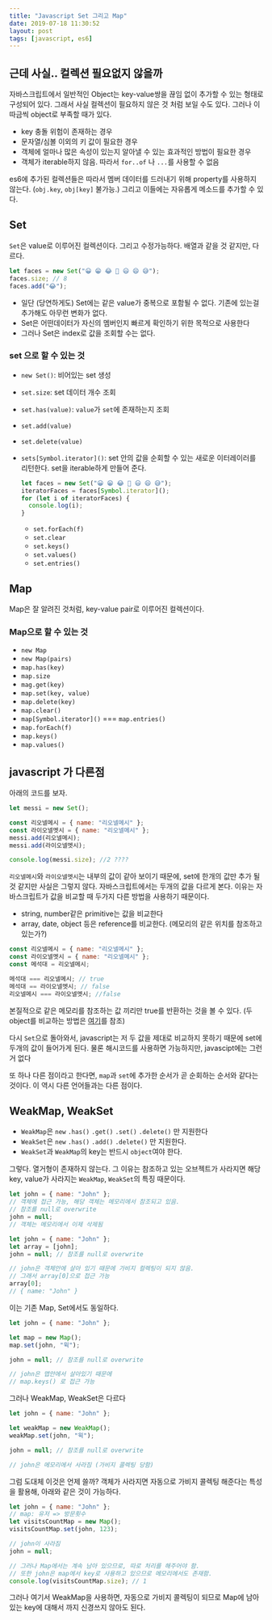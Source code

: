```yaml
---
title: "Javascript Set 그리고 Map"
date: 2019-07-18 11:30:52
layout: post
tags: [javascript, es6]
---
```


## 근데 사실.. 컬렉션 필요없지 않을까

자바스크립트에서 일반적인 Object는 key-value쌍을 끊임 없이 추가할 수 있는 형태로 구성되어 있다. 그래서 사실 컬렉션이 필요하지 않은 것 처럼 보일 수도 있다. 그러나 이따금씩 object로 부족할 때가 있다.

- key 충돌 위험이 존재하는 경우
- 문자열/심볼 이외의 키 값이 필요한 경우
- 객체에 얼마나 많은 속성이 있는지 알아낼 수 있는 효과적인 방법이 필요한 경우
- 객체가 iterable하지 않음. 따라서 `for..of` 나 `...`를 사용할 수 없음

es6에 추가된 컬렉션들은 따라서 멤버 데이터를 드러내기 위해 property를 사용하지 않는다. (`obj.key`, `obj[key]` 불가능.) 그리고 이들에는 자유롭게 메소드를 추가할 수 있다.

## Set

`Set`은 value로 이루어진 컬렉션이다. 그리고 수정가능하다. 배열과 같을 것 같지만, 다르다.

```javascript
let faces = new Set("😀 😁 😂 🤣 😃 😄 😅");
faces.size; // 8
faces.add("😂");
```

- 일단 (당연하게도) Set에는 같은 value가 중복으로 포함될 수 없다. 기존에 있는걸 추가해도 아무런 변화가 없다.
- Set은 어떤데이터가 자신의 멤버인지 빠르게 확인하기 위한 목적으로 사용한다
- 그러나 Set은 index로 값을 조회할 수는 없다.

### set 으로 할 수 있는 것

- `new Set()`: 비어있는 set 생성
- `set.size`: set 데이터 개수 조회
- `set.has(value)`: `value`가 `set`에 존재하는지 조회
- `set.add(value)`
- `set.delete(value)`
- `sets[Symbol.iterator]()`: set 안의 값을 순회할 수 있는 새로운 이터레이러를 리턴한다. set을 iterable하게 만들어 준다.

  ```javascript
  let faces = new Set("😀 😁 😂 🤣 😃 😄 😅");
  iteratorFaces = faces[Symbol.iterator]();
  for (let i of iteratorFaces) {
    console.log(i);
  }
  ```

  - `set.forEach(f)`
  - `set.clear`
  - `set.keys()`
  - `set.values()`
  - `set.entries()`

## Map

Map은 잘 알려진 것처럼, key-value pair로 이루어진 컬렉션이다.

### Map으로 할 수 있는 것

- `new Map`
- `new Map(pairs)`
- `map.has(key)`
- `map.size`
- `mag.get(key)`
- `map.set(key, value)`
- `map.delete(key)`
- `map.clear()`
- `map[Symbol.iterator]()` === `map.entries()`
- `map.forEach(f)`
- `map.keys()`
- `map.values()`

## javascript 가 다른점

아래의 코드를 보자.

```javascript
let messi = new Set();

const 리오넬메시 = { name: "리오넬메시" };
const 라이오넬멧시 = { name: "리오넬메시" };
messi.add(리오넬메시);
messi.add(라이오넬멧시);

console.log(messi.size); //2 ????
```

`리오넬메시`와 `라이오넬멧시`는 내부의 값이 같아 보이기 때문에, set에 한개의 값만 추가 될 것 같지만 사실은 그렇지 않다. 자바스크립트에서는 두개의 값을 다르게 본다. 이유는 자바스크립트가 값을 비교할 때 두가지 다른 방법을 사용하기 때문이다.

- string, number같은 primitive는 값을 비교한다
- array, date, object 등은 reference를 비교한다. (메모리의 같은 위치를 참조하고 있는가?)

```javascript
const 리오넬메시 = { name: "리오넬메시" };
const 라이오넬멧시 = { name: "리오넬메시" };
const 메석대 = 리오넬메시;

메석대 === 리오넬메시; // true
메석대 == 라이오넬멧시; // false
리오넬메시 === 라이오넬멧시; //false
```

본질적으로 같은 메모리를 참조하는 값 끼리만 true를 반환하는 것을 볼 수 있다. (두 object를 비교하는 방법은 [여기](https://stackoverflow.com/questions/1068834/object-comparison-in-javascript)를 참조)

다시 `Set`으로 돌아와서, javascript는 저 두 값을 제대로 비교하지 못하기 때문에 set에 두개의 값이 들어가게 된다. 물론 해시코드를 사용하면 가능하지만, javascipt에는 그런거 없다

또 하나 다른 점이라고 한다면, `map`과 `set`에 추가한 순서가 곧 순회하는 순서와 같다는 것이다. 이 역시 다른 언어들과는 다른 점이다.

## WeakMap, WeakSet

- `WeakMap`은 `new` `.has()` `.get()` `.set()` `.delete()` 만 지원한다
- `WeakSet`은 `new` `.has()` `.add()` `.delete()` 만 지원한다.
- `WeakSet`과 `WeakMap`의 key는 반드시 `object`여야 한다.

그렇다. 열거형이 존재하지 않는다. 그 이유는 참조하고 있는 오브젝트가 사라지면 해당 key, value가 사라지는 `WeakMap`, `WeakSet`의 특징 때문이다.

```javascript
let john = { name: "John" };
// 객체에 접근 가능, 해당 객체는 메모리에서 참조되고 있음.
// 참조를 null로 overwrite
john = null;
// 객체는 메모리에서 이제 삭제됨
```

```javascript
let john = { name: "John" };
let array = [john];
john = null; // 참조를 null로 overwrite

// john은 객체안에 살아 있기 때문에 가비지 컬렉팅이 되지 않음.
// 그래서 array[0]으로 접근 가능
array[0];
// { name: "John" }
```

이는 기존 Map, Set에서도 동일하다.

```javascript
let john = { name: "John" };

let map = new Map();
map.set(john, "윅");

john = null; // 참조를 null로 overwrite

// john은 맵안에서 살아있기 때문에
// map.keys() 로 접근 가능
```

그러나 WeakMap, WeakSet은 다르다

```javascript
let john = { name: "John" };

let weakMap = new WeakMap();
weakMap.set(john, "윅");

john = null; // 참조를 null로 overwrite

// john은 메모리에서 사라짐 (가비지 콜렉팅 당함)
```

그럼 도대체 이것은 언제 쓸까? 객체가 사라지면 자동으로 가비지 콜렉팅 해준다는 특성을 활용해, 아래와 같은 것이 가능하다.

```javascript
let john = { name: "John" };
// map: 유저 => 방문횟수
let visitsCountMap = new Map();
visitsCountMap.set(john, 123);

// john이 사라짐
john = null;

// 그러나 Map에서는 계속 남아 있으므로, 따로 처리를 해주어야 함.
// 또한 john은 map에서 key로 사용하고 있으므로 메모리에서도 존재함.
console.log(visitsCountMap.size); // 1
```

그러나 여기서 WeakMap을 사용하면, 자동으로 가비지 콜렉팅이 되므로 Map에 남아있는 key에 대해서 까지 신경쓰지 않아도 된다.
